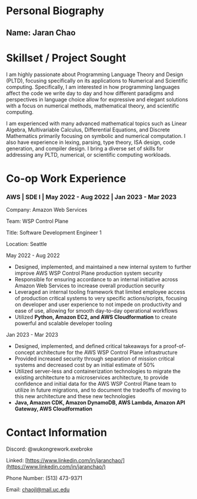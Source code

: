 # Personal Biography

## Name: Jaran Chao

# Skillset / Project Sought

I am highly passionate about Programming Language Theory and Design (PLTD), focusing specifically on its applications to Numerical and Scientific computing. Specifically, I am interested in how programming languages affect the code we write day to day and how different paradigms and perspectives in language choice allow for expressive and elegant solutions with a focus on numerical methods, mathematical theory, and scientific computing.

I am experienced with many advanced mathematical topics such as Linear Algebra, Multivariable Calculus, Differential Equations, and Discrete Mathematics primarily focusing on symbolic and numerical computation. I also have experience in lexing, parsing, type theory, ISA design, code generation, and compiler design. I bring a diverse set of skills for addressing any PLTD, numerical, or scientific computing workloads.

# Co-op Work Experience

### AWS | SDE I | May 2022 - Aug 2022 | Jan 2023 - Mar 2023

Company: Amazon Web Services

Team: WSP Control Plane

Title: Software Development Engineer 1

Location: Seattle

May 2022 - Aug 2022

- Designed, implemented, and maintained a new internal system to further improve AWS WSP Control Plane production system security
- Responsible for ensuring accordance to an internal initiative across Amazon Web Services to increase overall production security
- Leveraged an internal tooling framework that limited employee access of production critical systems to very specific actions/scripts, focusing on developer and user experience to not impede on productivity and ease of use, allowing for smooth day-to-day operational workflows
- Utilized **Python, Amazon EC2, and AWS Cloudformation** to create powerful and scalable developer tooling

Jan 2023 - Mar 2023

- Designed, implemented, and defined critical takeaways for a proof-of-concept architecture for the AWS WSP Control Plane infrastructure
- Provided increased security through separation of mission critical systems and decreased cost by an initial estimate of 50%
- Utilized server-less and containerization technologies to migrate the existing architecture to a microservices architecture, to provide confidence and initial data for the AWS WSP Control Plane team to utilize in future migrations, and to document the tradeoffs of moving to this new architecture and these new technologies
- **Java, Amazon CDK, Amazon DynamoDB, AWS Lambda, Amazon API Gateway, AWS Cloudformation**

# Contact Information

Discord: @wukongrework.exebroke

Linked: [https://www.linkedin.com/in/jaranchao/](https://www.linkedin.com/in/jaranchao/)

Phone Number: (513) 473-9371

Email: [chaojl@mail.uc.edu](chaojl@mail.uc.edu)